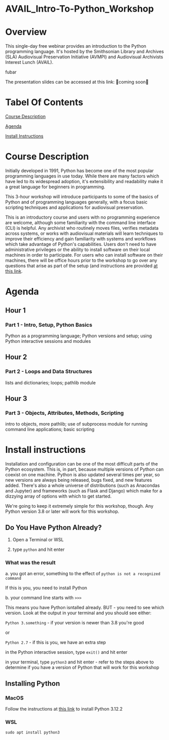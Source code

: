 # AVAIL_Intro-To-Python_Workshop

# Overview

This single-day free webinar provides an introduction to the Python programming language. It's hosted by the Smithsonian Library and Archives (SLA) Audiovisual Preservation Initiative (AVMPI) and Audiovisual Archivists Interest Lunch (AVAIL).

fubar

The presentation slides can be accessed at this link: 🚧coming soon🚧

# Tabel Of Contents

[Course Description](https://github.com/brnco/AVAIL_Intro-To-Python_Workshop/blob/main/README.md#course-description)

[Agenda](https://github.com/brnco/AVAIL_Intro-To-Python_Workshop/blob/main/README.md#agenda)

[Install Instructions](https://github.com/brnco/AVAIL_Intro-To-Python_Workshop/blob/main/README.md#install-instructions)

# Course Description

Initially developed in 1991, Python has become one of the most popular programming languages in use today. While there are many factors which have led to its widespread adoption, it's extensibility and readability make it a great language for beginners in programming.

This 3-hour workshop will introduce participants to some of the basics of Python and of programming languages generally, with a focus basic scripting techniques and applications for audiovisual preservation.

This is an introductory course and users with no programming experience are welcome, although some familiarity with the command line interface (CLI) is helpful. Any archivist who routinely moves files, verifies metadata across systems, or works with audiovisual materials will learn techniques to improve their efficiency and gain familiarity with systems and workflows which take advantage of Python's capabilities. Users don't need to have administrative privileges or the ability to install software on their local machines in order to participate. For users who can install software on their machines, there will be office hours prior to the workshop to go over any questions that arise as part of the setup (and instructions are provided [at this link](https://github.com/brnco/AVAIL_Intro-To-Python_Workshop/blob/main/README.md#install-instructions).

# Agenda

## Hour 1

### Part 1 - Intro, Setup, Python Basics

Python as a programming language; Python versions and setup; using Python interactive sessions and modules

## Hour 2 

### Part 2 - Loops and Data Structures

lists and dictionaries; loops; pathlib module

## Hour 3

### Part 3 - Objects, Attributes, Methods, Scripting

intro to objects, more pathlib; use of subprocess module for running command line applications; basic scripting

# Install instructions

Installation and configuration can be one of the most difficult parts of the Python ecosystem. This is, in part, because multiple versions of Python can coexist on one machine. Python is also updated several times per year, so new versions are always being released, bugs fixed, and new features added. There's also a whole universe of distributions (such as Anacondas and Jupyter) and frameworks (such as Flask and Django) which make for a dizzying array of options with which to get started.

We're going to keep it extremely simple for this workshop, though. Any Python version 3.8 or later will work for this workshop.

## Do You Have Python Already?

1. Open a Terminal or WSL

2. type `python` and hit enter

### What was the result

a. you got an error, something to the effect of `python is not a recognized command`

If this is you, you need to install Python

b. your command line starts with `>>>`

This means you have Python isntalled already. BUT - you need to see which version. Look at the output in your terminal and you should see either:

`Python 3.something` - if your version is newer than 3.8 you're good

or

`Python 2.7` - if this is you, we have an extra step

in the Python interactive session, type `exit()` and hit enter

in your terminal, type `python3` and hit enter - refer to the steps above to determine if you have a version of Python that will work for this workshop

## Installing Python

### MacOS

Follow the instructions at [this link](https://www.python.org/downloads/release/python-3122/) to install Python 3.12.2

### WSL

`sudo apt install python3`



